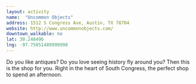 ```yaml
---
layout: activity
name:  "Uncommon Objects"
address: 1512 S Congress Ave, Austin, TX 78704
website: http://www.uncommonobjects.com/
downtown_walkable: no
lat: 30.248496
lng: -97.75051489999998
---
```


Do you like antiques? Do you love seeing history fly around you? Then this is the shop for you. Right in the heart of South Congress, the perfect shop to spend an afternoon.
